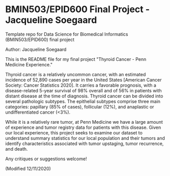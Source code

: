 # BMIN503/EPID600 Final Project - Jacqueline Soegaard

Template repo for Data Science for Biomedical Informatics (BMIN503/EPID600) final project

Author: Jacqueline Soegaard

This is the README file for my final project "Thyroid Cancer - Penn Medicine Experience." 

Thyroid cancer is a relatively uncommon cancer, with an estimated incidence of 52,890 cases per year in the United States [American Cancer Society: Cancer Statistics 2020]. It carries a favorable prognosis, with a disease-related 5-year survival of 98% overall and of 56% in patients with distant disease at the time of diagnosis. Thyroid cancer can be divided into several pathologic subtypes. The epithelial subtypes comprise three main categories: papillary (85% of cases), follicular (12%), and anaplastic or undifferentiated cancer (<3%). 

While it is a relatively rare tumor, at Penn Medicine we have a large amount of experience and tumor registry data for patients with this disease. Given our local experience, this project seeks to examine our dataset to understand summary statistics for our local population and their tumors and identify characteristics associated with tumor upstaging, tumor recurrence, and death. 

Any critiques or suggestions welcome! 

(Modified 12/11/2020)



